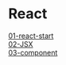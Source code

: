 # React
[01-react-start](./documents/01-react-start.md)  
[02-JSX](./documents/02-JSX.md)  
[03-component](./documents/03-component.md)  
[]()  

